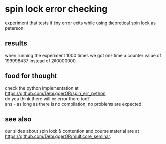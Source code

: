 # spin lock error checking
experiment that tests if tiny error exits while using theoretical spin lock as peterson.

## results
when running the experiment 1000 times we got one time a counter value of 199998437 instead of 200000000.

## food for thought
check the python implementation at https://github.com/DebuggerOR/spin_err_python.  
do you think there will be error there too?  
ans - as long as there is no compilation, no problems are expected.

## see also
our slides about spin lock & contention and course material are at https://github.com/DebuggerOR/multicore_seminar.
